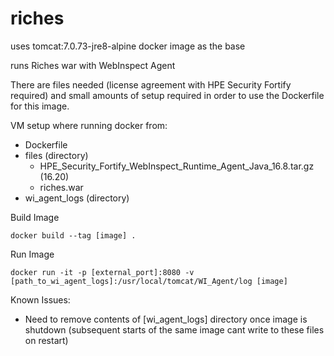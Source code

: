 # riches
uses tomcat:7.0.73-jre8-alpine docker image as the base

runs Riches war with WebInspect Agent

There are files needed (license agreement with HPE Security Fortify required) and small amounts of setup required in order to use the Dockerfile for this image.

VM setup where running docker from:
- Dockerfile
- files (directory)
  - HPE_Security_Fortify_WebInspect_Runtime_Agent_Java_16.8.tar.gz (16.20)
  - riches.war
- wi_agent_logs (directory)



Build Image
```
docker build --tag [image] .
```

Run Image 
```
docker run -it -p [external_port]:8080 -v [path_to_wi_agent_logs]:/usr/local/tomcat/WI_Agent/log [image]
```

Known Issues:
- Need to remove contents of [wi_agent_logs] directory once image is shutdown (subsequent starts of the same image cant write to these files on restart)
